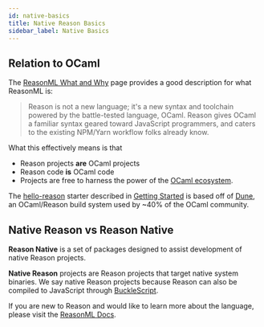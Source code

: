 ```yaml
---
id: native-basics
title: Native Reason Basics
sidebar_label: Native Basics
---
```


## Relation to OCaml

The [ReasonML What and Why](https://reasonml.github.io/docs/en/what-and-why) page provides a good description for what ReasonML is:
> Reason is not a new language; it's a new syntax and toolchain powered by the battle-tested language, OCaml. Reason gives OCaml a familiar syntax geared toward JavaScript programmers, and caters to the existing NPM/Yarn workflow folks already know.

What this effectively means is that
- Reason projects **are** OCaml projects
- Reason code **is** OCaml code
- Projects are free to harness the power of the [OCaml ecosystem](https://opam.ocaml.org/packages/).

The [hello-reason](https://github.com/esy-ocaml/hello-reason.git) starter described in [Getting Started](./getting-started) is based off of [Dune](https://dune.build), an OCaml/Reason build system used by ~40% of the OCaml community.

## Native Reason vs Reason Native

**Reason Native** is a set of packages designed to assist development of native Reason projects.

**Native Reason** projects are Reason projects that target native system binaries. We say native Reason projects because Reason can also be compiled to JavaScript through [BuckleScript](https://bucklescript.github.io/).

If you are new to Reason and would like to learn more about the language, please visit the [ReasonML Docs](https://reasonml.github.io/docs/en/what-and-why).
